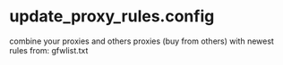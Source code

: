 # update_proxy_rules.config
combine your proxies and others proxies (buy from others) with newest rules from: gfwlist.txt 

